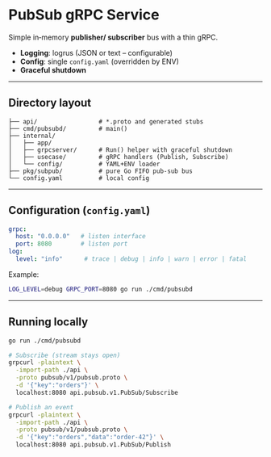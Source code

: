 # PubSub gRPC Service

Simple in‑memory **publisher/ subscriber** bus with a thin gRPC.

* **Logging**: logrus (JSON or text – configurable)
* **Config**: single `config.yaml` (overridden by ENV)
* **Graceful shutdown**

---

## Directory layout

```
├── api/                 # *.proto and generated stubs
├── cmd/pubsubd/         # main()
├── internal/
│   ├── app/             
│   ├── grpcserver/      # Run() helper with graceful shutdown
│   ├── usecase/         # gRPC handlers (Publish, Subscribe)
│   └── config/          # YAML+ENV loader
├── pkg/subpub/          # pure Go FIFO pub‑sub bus
└── config.yaml          # local config
```

---

## Configuration (`config.yaml`)

```yaml
grpc:
  host: "0.0.0.0"   # listen interface
  port: 8080        # listen port
log:
  level: "info"      # trace | debug | info | warn | error | fatal
```

Example:

```bash
LOG_LEVEL=debug GRPC_PORT=8080 go run ./cmd/pubsubd
```

---

## Running locally

```bash
go run ./cmd/pubsubd            
```

```bash
# Subscribe (stream stays open)
grpcurl -plaintext \
  -import-path ./api \
  -proto pubsub/v1/pubsub.proto \
  -d '{"key":"orders"}' \
  localhost:8080 api.pubsub.v1.PubSub/Subscribe

# Publish an event
grpcurl -plaintext \
  -import-path ./api \
  -proto pubsub/v1/pubsub.proto \
  -d '{"key":"orders","data":"order-42"}' \
  localhost:8080 api.pubsub.v1.PubSub/Publish
```
